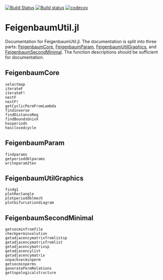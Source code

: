 [![Build Status](https://travis-ci.org/nchaudhr/FeigenbaumUtil.svg?branch=master)](https://travis-ci.org/nchaudhr/FeigenbaumUtil)
[![Build status](https://ci.appveyor.com/api/projects/status/66ik49he6kxwt3c0?svg=true)](https://ci.appveyor.com/project/nchaudhr/feigenbaumutil)
[![codecov](https://codecov.io/gh/nchaudhr/FeigenbaumUtil/branch/master/graph/badge.svg)](https://codecov.io/gh/nchaudhr/FeigenbaumUtil)

# FeigenbaumUtil.jl

Documentation for FeigenbaumUtil.jl. The documentation is split into three
parts: [FeigenbaumCore](@ref), [FeigenbaumParam](@ref), [FeigenbaumUtilGraphics](@ref), and
[FeigenbaumSecondMinimal](@ref). The function descriptions should be sufficient for
documentation.

## FeigenbaumCore
```@docs
selectmap
iterateF
iterateF!
nestF
nestF!
getCyclicPermFromLambda
findinverse
findDistanceReg
findBoundsUnivX
hasperiodn
hasclosedcycle
```

## FeigenbaumParam
```@docs
findparams
getperioddblparams
writeparam2tex
```

## FeigenbaumUtilGraphics
```@docs
findg1
plotRectangle
plotperioddblmech
plotbifurcationdiagram
```

## FeigenbaumSecondMinimal
```@docs
getsecminfromfile
checkperminvolution
getadjacencymatrixfromlistsp
getadjacencymatrixfromlist
getadjacencymatrixsp
getadjacencylist
getadjacencymatrix
unpacksecminperm
getsecminperms
generatePermRelations
gettopologicalstructure
```
